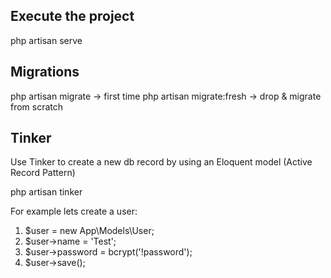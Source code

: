 ## Execute the project
php artisan serve

## Migrations
php artisan migrate -> first time
php artisan migrate:fresh -> drop & migrate from scratch

## Tinker
Use Tinker to create a new db record by using an Eloquent model (Active Record Pattern)

php artisan tinker

For example lets create a user:

1. $user = new App\Models\User;
2. $user->name = 'Test';
3. $user->password = bcrypt('!password');
4. $user->save();